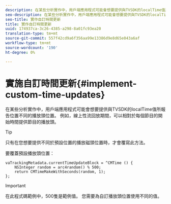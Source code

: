 ```yaml
---
description: 在某些分析實作中，用戶端應用程式可能會想要提供與TVSDK的localTime值所報告位置不同的播放頭位置。 例如，線上性流回放期間，可以相對於每個節目的開始時間提供節目的播放頭。
seo-description: 在某些分析實作中，用戶端應用程式可能會想要提供與TVSDK的localTime值所報告位置不同的播放頭位置。 例如，線上性流回放期間，可以相對於每個節目的開始時間提供節目的播放頭。
seo-title: 實作自訂時間更新
title: 實作自訂時間更新
uuid: 174937ca-3c26-4385-a298-8a01fc93ea20
translation-type: tm+mt
source-git-commit: 557f42cd9a6f356aa99e13386d9e8d65e043a6af
workflow-type: tm+mt
source-wordcount: '190'
ht-degree: 0%

---
```



# 實施自訂時間更新{#implement-custom-time-updates}

在某些分析實作中，用戶端應用程式可能會想要提供與TVSDK的localTime值所報告位置不同的播放頭位置。 例如，線上性流回放期間，可以相對於每個節目的開始時間提供節目的播放頭。

>[!TIP]
>
>只有在您想要提供不同於預設位置的播放磁頭位置時，才會覆寫此方法。

要覆蓋預設播放頭位置：

```
vaTrackingMetadata.currentTimeUpdateBlock = ^CMTime () { 
    NSInteger random = arc4random() % 500;  
    return CMTimeMakeWithSeconds(random, 1); 
};
```

>[!IMPORTANT]
>
>在此程式碼範例中，500隻是範例值。 您需要為自訂播放頭位置使用不同的值。